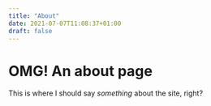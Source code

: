 ```yaml
---
title: "About"
date: 2021-07-07T11:08:37+01:00
draft: false
---
```


# OMG! An about page

This is where I should say *something* about the site, right?
